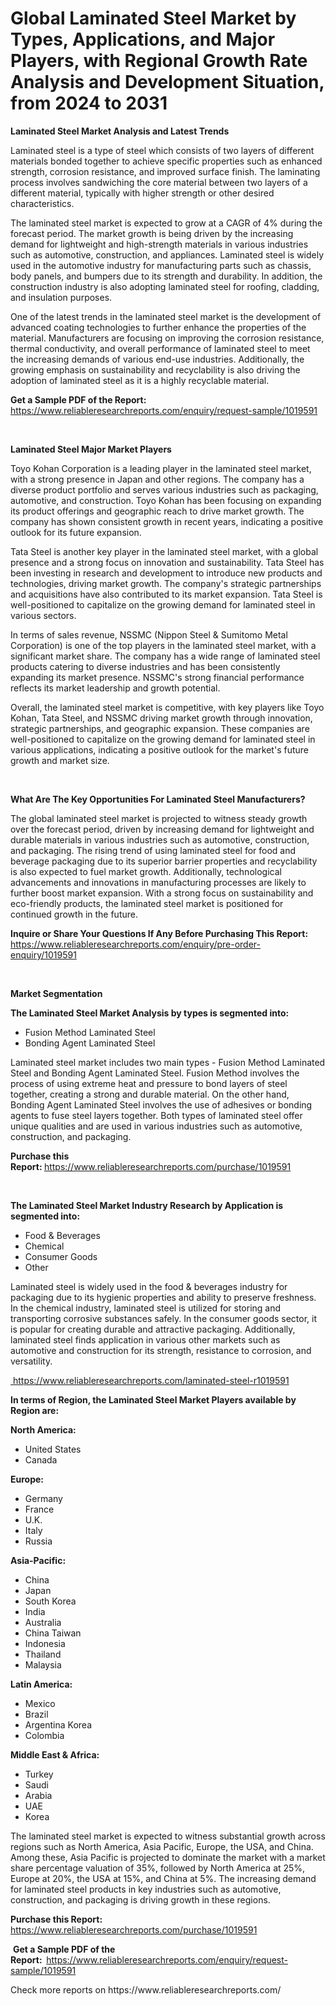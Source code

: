 <p><h1>Global Laminated Steel Market by Types, Applications, and Major Players, with Regional Growth Rate Analysis and Development Situation, from 2024 to 2031</h1></p><p><strong>Laminated Steel Market Analysis and Latest Trends</strong></p>
<p><p>Laminated steel is a type of steel which consists of two layers of different materials bonded together to achieve specific properties such as enhanced strength, corrosion resistance, and improved surface finish. The laminating process involves sandwiching the core material between two layers of a different material, typically with higher strength or other desired characteristics.</p><p>The laminated steel market is expected to grow at a CAGR of 4% during the forecast period. The market growth is being driven by the increasing demand for lightweight and high-strength materials in various industries such as automotive, construction, and appliances. Laminated steel is widely used in the automotive industry for manufacturing parts such as chassis, body panels, and bumpers due to its strength and durability. In addition, the construction industry is also adopting laminated steel for roofing, cladding, and insulation purposes.</p><p>One of the latest trends in the laminated steel market is the development of advanced coating technologies to further enhance the properties of the material. Manufacturers are focusing on improving the corrosion resistance, thermal conductivity, and overall performance of laminated steel to meet the increasing demands of various end-use industries. Additionally, the growing emphasis on sustainability and recyclability is also driving the adoption of laminated steel as it is a highly recyclable material.</p></p>
<p><strong>Get a Sample PDF of the Report:&nbsp;</strong> <a href="https://www.reliableresearchreports.com/enquiry/request-sample/1019591">https://www.reliableresearchreports.com/enquiry/request-sample/1019591</a></p>
<p>&nbsp;</p>
<p><strong>Laminated Steel Major Market Players</strong></p>
<p><p>Toyo Kohan Corporation is a leading player in the laminated steel market, with a strong presence in Japan and other regions. The company has a diverse product portfolio and serves various industries such as packaging, automotive, and construction. Toyo Kohan has been focusing on expanding its product offerings and geographic reach to drive market growth. The company has shown consistent growth in recent years, indicating a positive outlook for its future expansion.</p><p>Tata Steel is another key player in the laminated steel market, with a global presence and a strong focus on innovation and sustainability. Tata Steel has been investing in research and development to introduce new products and technologies, driving market growth. The company's strategic partnerships and acquisitions have also contributed to its market expansion. Tata Steel is well-positioned to capitalize on the growing demand for laminated steel in various sectors.</p><p>In terms of sales revenue, NSSMC (Nippon Steel & Sumitomo Metal Corporation) is one of the top players in the laminated steel market, with a significant market share. The company has a wide range of laminated steel products catering to diverse industries and has been consistently expanding its market presence. NSSMC's strong financial performance reflects its market leadership and growth potential.</p><p>Overall, the laminated steel market is competitive, with key players like Toyo Kohan, Tata Steel, and NSSMC driving market growth through innovation, strategic partnerships, and geographic expansion. These companies are well-positioned to capitalize on the growing demand for laminated steel in various applications, indicating a positive outlook for the market's future growth and market size.</p></p>
<p>&nbsp;</p>
<p><strong>What Are The Key Opportunities For Laminated Steel Manufacturers?</strong></p>
<p><p>The global laminated steel market is projected to witness steady growth over the forecast period, driven by increasing demand for lightweight and durable materials in various industries such as automotive, construction, and packaging. The rising trend of using laminated steel for food and beverage packaging due to its superior barrier properties and recyclability is also expected to fuel market growth. Additionally, technological advancements and innovations in manufacturing processes are likely to further boost market expansion. With a strong focus on sustainability and eco-friendly products, the laminated steel market is positioned for continued growth in the future.</p></p>
<p><strong>Inquire or Share Your Questions If Any Before Purchasing This Report:</strong> <a href="https://www.reliableresearchreports.com/enquiry/pre-order-enquiry/1019591">https://www.reliableresearchreports.com/enquiry/pre-order-enquiry/1019591</a></p>
<p>&nbsp;</p>
<p><strong>Market Segmentation</strong></p>
<p><strong>The Laminated Steel Market Analysis by types is segmented into:</strong></p>
<p><ul><li>Fusion Method Laminated Steel</li><li>Bonding Agent Laminated Steel</li></ul></p>
<p><p>Laminated steel market includes two main types - Fusion Method Laminated Steel and Bonding Agent Laminated Steel. Fusion Method involves the process of using extreme heat and pressure to bond layers of steel together, creating a strong and durable material. On the other hand, Bonding Agent Laminated Steel involves the use of adhesives or bonding agents to fuse steel layers together. Both types of laminated steel offer unique qualities and are used in various industries such as automotive, construction, and packaging.</p></p>
<p><strong>Purchase this Report:&nbsp;</strong><a href="https://www.reliableresearchreports.com/purchase/1019591">https://www.reliableresearchreports.com/purchase/1019591</a></p>
<p>&nbsp;</p>
<p><strong>The Laminated Steel Market Industry Research by Application is segmented into:</strong></p>
<p><ul><li>Food & Beverages</li><li>Chemical</li><li>Consumer Goods</li><li>Other</li></ul></p>
<p><p>Laminated steel is widely used in the food & beverages industry for packaging due to its hygienic properties and ability to preserve freshness. In the chemical industry, laminated steel is utilized for storing and transporting corrosive substances safely. In the consumer goods sector, it is popular for creating durable and attractive packaging. Additionally, laminated steel finds application in various other markets such as automotive and construction for its strength, resistance to corrosion, and versatility.</p></p>
<p><a href="https://www.reliableresearchreports.com/laminated-steel-r1019591">&nbsp;https://www.reliableresearchreports.com/laminated-steel-r1019591</a></p>
<p><strong>In terms of Region, the Laminated Steel Market Players available by Region are:</strong></p>
<p>
    <p> <strong> North America: </strong>
        <ul>
            <li>United States</li>
            <li>Canada</li>
        </ul>
        </p> 
    <p> <strong> Europe: </strong>
        <ul>
            <li>Germany</li>
            <li>France</li>
            <li>U.K.</li>
            <li>Italy</li>
            <li>Russia</li>
        </ul>
        </p> 
    <p> <strong> Asia-Pacific: </strong>
        <ul>
            <li>China</li>
            <li>Japan</li>
            <li>South Korea</li>
            <li>India</li>
            <li>Australia</li>
            <li>China Taiwan</li>
            <li>Indonesia</li>
            <li>Thailand</li>
            <li>Malaysia</li>
        </ul>
        </p> 
    <p> <strong> Latin America: </strong>
        <ul>
            <li>Mexico</li>
            <li>Brazil</li>
            <li>Argentina Korea</li>
            <li>Colombia</li>
        </ul>
        </p> 
    <p> <strong> Middle East & Africa: </strong>
        <ul>
            <li>Turkey</li>
            <li>Saudi</li>
            <li>Arabia</li>
            <li>UAE</li>
            <li>Korea</li>
        </ul>
    </p>
    </p>
<p><p>The laminated steel market is expected to witness substantial growth across regions such as North America, Asia Pacific, Europe, the USA, and China. Among these, Asia Pacific is projected to dominate the market with a market share percentage valuation of 35%, followed by North America at 25%, Europe at 20%, the USA at 15%, and China at 5%. The increasing demand for laminated steel products in key industries such as automotive, construction, and packaging is driving growth in these regions.</p></p>
<p><strong>Purchase this Report: </strong><a href="https://www.reliableresearchreports.com/purchase/1019591">https://www.reliableresearchreports.com/purchase/1019591</a></p>
<p>&nbsp;<strong>Get a Sample PDF of the Report:&nbsp;&nbsp;</strong><a href="https://www.reliableresearchreports.com/enquiry/request-sample/1019591">https://www.reliableresearchreports.com/enquiry/request-sample/1019591</a></p>
<p><strong></strong></p>
<p>Check more reports on https://www.reliableresearchreports.com/</p>